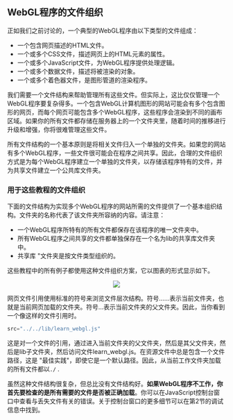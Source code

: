 ## WebGL程序的文件组织

正如我们之前讨论的，一个典型的WebGL程序由以下类型的文件组成：

- 一个包含网页描述的HTML文件。
- 一个或多个CSS文件，描述网页上的HTML元素的属性。
- 一个或多个JavaScript文件，为WebGL程序提供处理逻辑。
- 一个或多个数据文件，描述将被渲染的对象。
- 一个或多个着色器文件，是图形管道的渲染程序。

我们需要一个文件结构来帮助管理所有这些文件。但实际上，这比仅仅管理一个WebGL程序要复杂得多。一个包含WebGL计算机图形的网站可能会有多个包含图形的网页，而每个网页可能包含多个WebGL程序，这些程序会渲染到不同的画布区域。如果你的所有文件都存储在服务器上的一个文件夹里，随着时间的推移进行升级和增强，你将很难管理这些文件。

所有文件结构的一个基本原则是将相关文件归入一个单独的文件夹。如果您的网站有多个WebGL程序，一些文件很可能会在程序之间共享。因此，合理的文件组织方式是为每个WebGL程序建立一个单独的文件夹，以存储该程序特有的文件，并为共享文件建立一个公共库文件夹。

### 用于这些教程的文件组织

下面的文件结构为实现多个WebGL程序的网站所需的文件提供了一个基本组织结构。文件夹的名称代表了该文件夹所容纳的内容。请注意：

- 一个WebGL程序所特有的所有文件都保存在该程序的唯一文件夹中。
- 所有WebGL程序之间共享的文件都单独保存在一个名为lib的共享库文件夹中。
- 共享库 "文件夹是按文件类型组织的。

这些教程中的所有例子都使用这种文件组织方案，它以图表的形式显示如下。

<center>
<img src="/1/file_structure.png" />
</center>

网页文件引用使用标准的符号来浏览文件层次结构。符号......表示当前文件夹，也就是当前网页加载的文件夹。符号...表示当前文件夹的父文件夹。因此，当你看到一个像这样的文件引用时。

```js
src="../../lib/learn_webgl.js"
```

这是对一个文件的引用，通过进入当前文件夹的父文件夹，然后是其父文件夹，然后是lib子文件夹，然后访问文件learn_webgl.js。在资源文件中总是包含一个文件路径，这是 "最佳实践"，即使它是一个默认路径。因此，从当前工作文件夹加载的所有文件都以```./``` .

虽然这种文件结构很复杂，但总比没有文件结构好。**如果WebGL程序不工作，你首先要检查的是所有需要的文件是否被正确加载**。你可以在JavaScript控制台窗口中查看与丢失文件有关的错误。关于控制台窗口的更多细节可以在第2节的调试信息中找到。